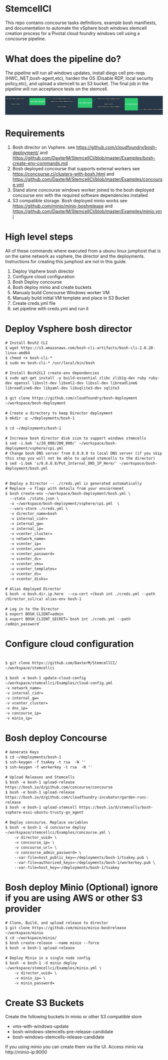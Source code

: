 # StemcellCI

This repo contains concourse tasks definitions, example bosh manifiests, and documentation to automate the vSphere bosh windows stemcell creation process for a Pivotal cloud foundry windows cell using a concourse pipeline.  

# What does the pipeline do?
The pipeline will run all windows updates, install diego cell pre-reqs (HWC,.NET,bosh-agent,etc), harden the OS (Disable RDP, local security policy,etc), and upload a stemcell to an S3 bucket. The final job in the pipeline will run acceptance tests on the stemcell.

![Pipeline](https://github.com/DaxterM/StemcellCI/blob/master/Examples/pipeline.png)
# Requirements
1. Bosh director on Vsphere. see https://github.com/cloudfoundry/bosh-deployment/ and https://github.com/DaxterM/StemcellCI/blob/master/Examples/bosh-create-env-commands.md
2. Bosh deployed concourse that supports external workers see https://concourse.ci/clusters-with-bosh.html and https://github.com/DaxterM/StemcellCI/blob/master/Examples/concourse.yml
3. Stand alone concourse windows worker joined to the bosh deployed concourse env with the required software dependencies installed
4. S3 compatible storage. Bosh deployed minio works see https://github.com/minio/minio-boshrelease and https://github.com/DaxterM/StemcellCI/blob/master/Examples/minio.yml

# High level steps

All of these commands where executed from a ubunu linux jumphost that is on the same network as vsphere, the director and the deployments. Instructions for creating this jumphost are not in this guide.

1. Deploy Vsphere bosh director 
2. Configure cloud configuration
3. Bosh Deploy concourse 
4. Bosh deploy minio and create buckets
5. Manualy build Concourse Windows worker VM
6. Manualy build initial VM template and place in S3 Bucket
7. Create creds.yml file
8. set pipeline with creds.yml and run it 

# Deploy Vsphere bosh director 

```
# Install Bosh2 CLI
$ wget https://s3.amazonaws.com/bosh-cli-artifacts/bosh-cli-2.0.28-linux-amd64
$ chmod +x bosh-cli-*
$ sudo mv bosh-cli-* /usr/local/bin/bosh

# Install Bosh2CLI create-env dependencies
$ sudo apt-get install -y build-essential zlibc zlib1g-dev ruby ruby-dev openssl libxslt-dev libxml2-dev libssl-dev libreadline6 libreadline6-dev libyaml-dev libsqlite3-dev sqlite3

$ git clone https://github.com/cloudfoundry/bosh-deployment ~/workspace/bosh-deployment

# Create a directory to keep Director deployment
$ mkdir -p ~/deployments/bosh-1

$ cd ~/deployments/bosh-1

# Increase bosh director disk size to support windows stemcells
$ sed -i.bak 's/20_000/200_000/' ~/workspace/bosh-deployment/vsphere/cpi.yml
# Change bosh DNS server from 8.8.8.8 to local DNS server (if you skip this step you will not be able to upload stemcells to the director)
$ sed -i.bak 's/8.8.8.8/Put_Internal_DNS_IP_Here/' ~/workspace/bosh-deployment/bosh.yml 


# Deploy a Director -- ./creds.yml is generated automatically
# Replace -v flags with details from your enviornmnet 
$ bosh create-env ~/workspace/bosh-deployment/bosh.yml \
  --state ./state.json \
  -o ~/workspace/bosh-deployment/vsphere/cpi.yml  \
  --vars-store ./creds.yml \
  -v director_name=bosh 
  -v internal_cidr=
  -v internal_gw= 
  -v internal_ip= 
  -v vcenter_cluster= 
  -v network_name= 
  -v vcenter_ip= 
  -v vcenter_user= 
  -v vcenter_password= 
  -v vcenter_dc= 
  -v vcenter_vms= 
  -v vcenter_templates= 
  -v vcenter_ds=
  -v vcenter_disks=
  
# Alias deployed Director
$ bosh -e bosh.dir.ip.here  --ca-cert <(bosh int ./creds.yml --path /director_ssl/ca) alias-env bosh-1

# Log in to the Director
$ export BOSH_CLIENT=admin
$ export BOSH_CLIENT_SECRET=`bosh int ./creds.yml --path /admin_password`
 ```
# Configure cloud configuration

```

$ git clone https://github.com/DaxterM/StemcellCI/ ~/workspace/stemcellci

$ bosh -e bosh-1 update-cloud-config ~/workspace/stemcellci/Examples/cloud-config.yml 
-v network_name= 
-v internal_cidr=
-v internal_gw=
-v vcenter_cluster=
-v dns_ip=
-v concourse_ip=
-v minio_ip=

```
# Bosh  deploy  Concourse
```
# Generate Keys
$ cd ~/deployments/bosh-1
$ ssh-keygen -f tsakey -t rsa  -N ''
$ ssh-keygen -f workerkey -t rsa  -N '' 

# Upload Releases and Stemcells
$ bosh -e bosh-1 upload-release https://bosh.io/d/github.com/concourse/concourse
$ bosh -e bosh-1 upload-release https://bosh.io/d/github.com/cloudfoundry-incubator/garden-runc-release
$ bosh -e bosh-1 upload-stemcell https://bosh.io/d/stemcells/bosh-vsphere-esxi-ubuntu-trusty-go_agent

# Deploy concourse. Replace variables 
$ bosh -e bosh-1 -d concourse deploy ~/workspace/stemcellci/Examples/concourse.yml \
	-v director_uuid= \
	-v concourse_ip= \
	-v concourse_url= \
	-v concourse_admin_password= \
	--var-file=host_public_key=~/deployments/bosh-1/tsakey.pub \
	--var-file=authorized_keys=~/deployments/bosh-1/workerkey.pub \
	--var-file=host_key=~/deployments/bosh-1/tsakey

```
# Bosh deploy Minio (Optional) ignore if you are using AWS or other S3 provider 

```
# Clone, Build, and upload release to director
$ git clone https://github.com/minio/minio-boshrelease ~/workspace/minio
$ cd ~/workspace/minio/
$ bosh create-release --name minio --force
$ bosh -e bosh-1 upload-release

# Deploy Minio in a single node config
$ bosh -e bosh-1 -d minio deploy ~/workspace/stemcellci/Examples/minio.yml \
	-v director_uuid= \
	-v minio_ip= \
	-v minio_password=
```
# Create S3 Buckets

Create the following buckets In minio or other S3 compatible store
* vmx-with-windows-update	
* bosh-windows-stemcells-pre-release-candidate
* bosh-windows-stemcells-release-candidate

If you using minio you can create them via the UI. Access minio via http://minio-ip:9000
